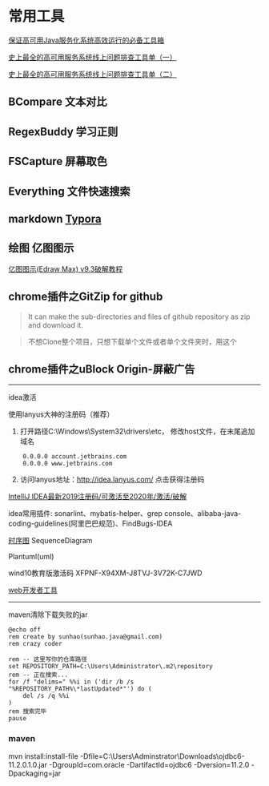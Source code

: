 # 常用工具
[保证高可用Java服务化系统高效运行的必备工具箱](https://mp.weixin.qq.com/s/uDqUqovc2ZwrM8Tuu2qhpg)

[史上最全的高可用服务系统线上问题排查工具单（一）](https://mp.weixin.qq.com/s/d_Tl6eiTmpde6eGT5pTaCg)

[史上最全的高可用服务系统线上问题排查工具单（二）](https://mp.weixin.qq.com/s/6EBgu__zwkYbGDjnVsbDlQ)

## BCompare 文本对比

## RegexBuddy 学习正则

## FSCapture 屏幕取色

## Everything 文件快速搜索 

## markdown [Typora](https://www.typora.io/)

## 绘图 亿图图示

[ 亿图图示(Edraw Max) v9.3破解教程](http://www.zdfans.com/html/17131.html)

## chrome插件之GitZip for github

> It can make the sub-directories and files of github repository as zip and download it.

> 不想Clone整个项目，只想下载单个文件或者单个文件夹时，用这个

## chrome插件之uBlock Origin-屏蔽广告


-------------------
idea激活

使用lanyus大神的注册码（推荐）

1. 打开路径C:\Windows\System32\drivers\etc，
    修改host文件，在末尾追加域名
```
	0.0.0.0 account.jetbrains.com
	0.0.0.0 www.jetbrains.com
```

2. 访问lanyus地址：http://idea.lanyus.com/
    点击获得注册码

[IntelliJ IDEA最新2019注册码/可激活至2020年/激活/破解](https://blog.csdn.net/wdy_2099/article/details/89164387)

idea常用插件:
sonarlint、mybatis-helper、grep console、alibaba-java-coding-guidelines(阿里巴巴规范)、FindBugs-IDEA
  
[时序图](https://blog.csdn.net/fly_zxy/article/details/80911942)
SequenceDiagram    

Plantuml(uml)


wind10教育版激活码
XFPNF-X94XM-J8TVJ-3V72K-C7JWD

[web开发者工具](https://developers.weixin.qq.com/miniprogram/dev/devtools/download.html)

-----------------
maven清除下载失败的jar
```
@echo off  
rem create by sunhao(sunhao.java@gmail.com)  
rem crazy coder  
    
rem -- 这里写你的仓库路径  
set REPOSITORY_PATH=C:\Users\Administrator\.m2\repository
rem -- 正在搜索...  
for /f "delims=" %%i in ('dir /b /s "%REPOSITORY_PATH%\*lastUpdated*"') do (  
    del /s /q %%i  
)  
rem 搜索完毕  
pause
```  

### maven

mvn install:install-file -Dfile=C:\Users\Adminstrator\Downloads\\ojdbc6-11.2.0.1.0.jar -DgroupId=com.oracle -DartifactId=ojdbc6 -Dversion=11.2.0 -Dpackaging=jar  